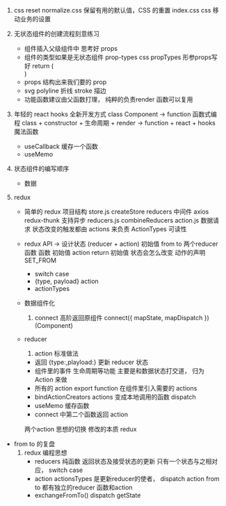 1. css reset
    normalize.css 保留有用的默认值，CSS 的重置
    index.css css 移动业务的设置
2. 无状态组件的创建流程刻意练习
    - 组件插入父级组件中 思考好 props
    - 组件的类型如果是无状态组件 
        prop-types css propTypes
        形参props写好
        return (<div></div>)
    - props 结构出来我们要的 prop
    - svg
        polyline 折线
        stroke 描边
    - 功能函数建议由父函数打理，
        纯粹的负责render
        函数可以复用
3. 年轻的 react hooks 全新开发方式
    class Component -> function
    函数式编程
    class + constructor + 生命周期 + render 
    -> function + react + hooks 魔法函数
    - useCallback 缓存一个函数
    - useMemo

4. 状态组件的编写顺序
    - 数据

5. redux
    - 简单的 redux 项目结构
        store.js createStore reducers
            中间件 axios redux-thunk 支持异步
        reducers.js combineReducers
        action.js 数据请求 状态改变的触发都由 actions 来负责
            ActionTypes 可读性
    - redux API -> 设计状态 (reducer + action)
        初始值 from to 两个reducer 函数
        函数 初始值 action return 初始值
        状态会怎么改变 动作的声明 SET_FROM
        - switch case
        - {type, payload} action
        - actionTypes
    - 数据组件化
        1. connect 高阶返回原组件
            connect({
                mapState,
                mapDispatch
            })(Component)
    - reducer
        1. action 标准做法
        - 返回 {type:,playload:} 更新 reducer 状态
        - 组件里的事件 生命周期等功能 主要是和数据状态打交道， 归为 Action 来做
        - 所有的 action export function
          在组件里引入需要的 actions
        - bindActionCreators
          actions 变成本地调用的函数
            dispatch
        - useMemo 缓存函数
        - connect 中第二个函数返回 action

        两个action 思想的切换
        修改的本质 redux

- from to 的复盘
    1. redux 编程思想
        - reducers 纯函数 返回状态及接受状态的更新 只有一个状态与之相对应， switch case
        - action actionsTypes
            是更新reducer的使者， dispatch action
        from to 都有独立的reducer 函数和action
        - exchangeFromTo()
            dispatch getState